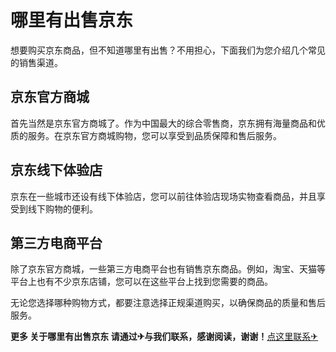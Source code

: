 # 哪里有出售京东

想要购买京东商品，但不知道哪里有出售？不用担心，下面我们为您介绍几个常见的销售渠道。

## 京东官方商城
首先当然是京东官方商城了。作为中国最大的综合零售商，京东拥有海量商品和优质的服务。在京东官方商城购物，您可以享受到品质保障和售后服务。

## 京东线下体验店
京东在一些城市还设有线下体验店，您可以前往体验店现场实物查看商品，并且享受到线下购物的便利。

## 第三方电商平台
除了京东官方商城，一些第三方电商平台也有销售京东商品。例如，淘宝、天猫等平台上也有不少京东店铺，您可以在这些平台上找到您需要的商品。

无论您选择哪种购物方式，都要注意选择正规渠道购买，以确保商品的质量和售后服务。

**更多 关于哪里有出售京东 请通过✈与我们联系，感谢阅读，谢谢！**[点这里联系✈](https://1.k02.cc)